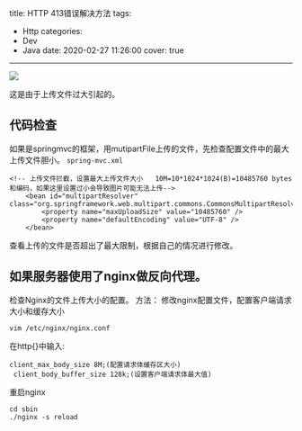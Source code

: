 title: HTTP 413错误解决方法
tags:
  - Http
categories:
  - Dev
  - Java
date: 2020-02-27 11:26:00
cover: true

---

![](http://q6thylgbl.bkt.clouddn.com/listenjpeg.jpeg)
<!-- more -->
这是由于上传文件过大引起的。

## 代码检查
如果是springmvc的框架，用mutipartFile上传的文件，先检查配置文件中的最大上传文件胆小。
`spring-mvc.xml`
```
<!-- 上传文件拦截，设置最大上传文件大小   10M=10*1024*1024(B)=10485760 bytes 和编码，如果这里设置过小会导致图片可能无法上传-->
    <bean id="multipartResolver" class="org.springframework.web.multipart.commons.CommonsMultipartResolver">
        <property name="maxUploadSize" value="10485760" />
        <property name="defaultEncoding" value="UTF-8" />
    </bean>
```
查看上传的文件是否超出了最大限制，根据自己的情况进行修改。

## 如果服务器使用了nginx做反向代理。
检查Nginx的文件上传大小的配置。
方法：
修改nginx配置文件，配置客户端请求大小和缓存大小
```
vim /etc/nginx/nginx.conf
```
在http{}中输入:
```
client_max_body_size 8M;(配置请求体缓存区大小) 
 client_body_buffer_size 128k;(设置客户端请求体最大值) 
```
重启nginx
```
cd sbin
./nginx -s reload
```